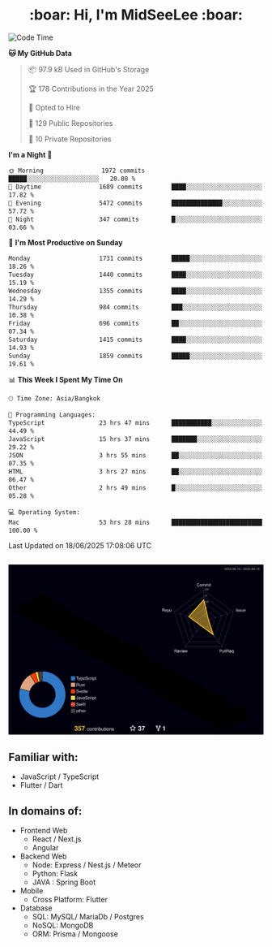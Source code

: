 <h1 align="center"> :boar: Hi, I'm MidSeeLee :boar:</h1>
 
<!--START_SECTION:waka-->
![Code Time](http://img.shields.io/badge/Code%20Time-3%2C082%20hrs%2010%20mins-blue)

**🐱 My GitHub Data** 

> 📦 97.9 kB Used in GitHub's Storage 
 > 
> 🏆 178 Contributions in the Year 2025
 > 
> 💼 Opted to Hire
 > 
> 📜 129 Public Repositories 
 > 
> 🔑 10 Private Repositories 
 > 
**I'm a Night 🦉** 

```text
🌞 Morning                1972 commits        █████░░░░░░░░░░░░░░░░░░░░   20.80 % 
🌆 Daytime                1689 commits        ████░░░░░░░░░░░░░░░░░░░░░   17.82 % 
🌃 Evening                5472 commits        ██████████████░░░░░░░░░░░   57.72 % 
🌙 Night                  347 commits         █░░░░░░░░░░░░░░░░░░░░░░░░   03.66 % 
```
📅 **I'm Most Productive on Sunday** 

```text
Monday                   1731 commits        █████░░░░░░░░░░░░░░░░░░░░   18.26 % 
Tuesday                  1440 commits        ████░░░░░░░░░░░░░░░░░░░░░   15.19 % 
Wednesday                1355 commits        ████░░░░░░░░░░░░░░░░░░░░░   14.29 % 
Thursday                 984 commits         ███░░░░░░░░░░░░░░░░░░░░░░   10.38 % 
Friday                   696 commits         ██░░░░░░░░░░░░░░░░░░░░░░░   07.34 % 
Saturday                 1415 commits        ████░░░░░░░░░░░░░░░░░░░░░   14.93 % 
Sunday                   1859 commits        █████░░░░░░░░░░░░░░░░░░░░   19.61 % 
```


📊 **This Week I Spent My Time On** 

```text
🕑︎ Time Zone: Asia/Bangkok

💬 Programming Languages: 
TypeScript               23 hrs 47 mins      ███████████░░░░░░░░░░░░░░   44.49 % 
JavaScript               15 hrs 37 mins      ███████░░░░░░░░░░░░░░░░░░   29.22 % 
JSON                     3 hrs 55 mins       ██░░░░░░░░░░░░░░░░░░░░░░░   07.35 % 
HTML                     3 hrs 27 mins       ██░░░░░░░░░░░░░░░░░░░░░░░   06.47 % 
Other                    2 hrs 49 mins       █░░░░░░░░░░░░░░░░░░░░░░░░   05.28 % 

💻 Operating System: 
Mac                      53 hrs 28 mins      █████████████████████████   100.00 % 
```


 Last Updated on 18/06/2025 17:08:06 UTC
<!--END_SECTION:waka-->

##

![](./profile-3d-contrib/profile-night-rainbow.svg)

## Familiar with:
- JavaScript / TypeScript
- Flutter / Dart

## In domains of:
- Frontend Web
  - React / Next.js
  - Angular
- Backend Web
  - Node: Express / Nest.js / Meteor
  - Python: Flask
  - JAVA : Spring Boot
- Mobile
  - Cross Platform: Flutter
- Database
  - SQL: MySQL/ MariaDb / Postgres
  - NoSQL: MongoDB
  - ORM: Prisma / Mongoose
